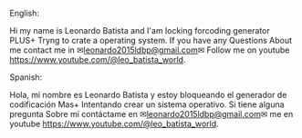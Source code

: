 English:

Hi my name is Leonardo Batista and I'am locking forcoding generator
PLUS+ Tryng to crate a operating system. If you have any Questions
About me contact me in ✉leonardo2015ldbp@gmail.com✉
Follow me on youtube https://www.youtube.com/@leo_batista_world.

Spanish:

Hola, mi nombre es Leonardo Batista y estoy bloqueando el generador de codificación
Mas+ Intentando crear un sistema operativo. Si tiene alguna pregunta
Sobre mí contáctame en ✉leonardo2015ldbp@gmail.com✉
me en youtube https://www.youtube.com/@leo_batista_world.
